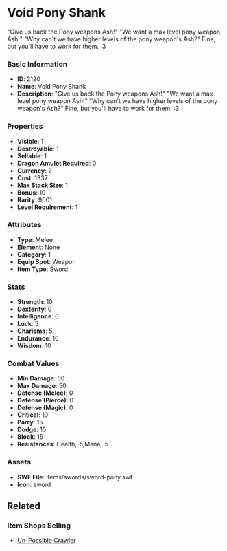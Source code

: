 # Void Pony Shank

"Give us back the Pony weapons Ash!" "We want a max level pony weapon Ash!" "Why can't we have higher levels of the pony weapon's Ash?" Fine, but you'll have to work for them. :3

### Basic Information

- **ID**: 2120
- **Name**: Void Pony Shank
- **Description**: &quot;Give us back the Pony weapons Ash!&quot; &quot;We want a max level pony weapon Ash!&quot; &quot;Why can&#039;t we have higher levels of the pony weapon&#039;s Ash?&quot; Fine, but you&#039;ll have to work for them. :3

### Properties

- **Visible**: 1
- **Destroyable**: 1
- **Sellable**: 1
- **Dragon Amulet Required**: 0
- **Currency**: 2
- **Cost**: 1337
- **Max Stack Size**: 1
- **Bonus**: 10
- **Rarity**: 9001
- **Level Requirement**: 1

### Attributes

- **Type**: Melee
- **Element**: None
- **Category**: 1
- **Equip Spot**: Weapon
- **Item Type**: Sword

### Stats

- **Strength**: 10
- **Dexterity**: 0
- **Intelligence**: 0
- **Luck**: 5
- **Charisma**: 5
- **Endurance**: 10
- **Wisdom**: 10

### Combat Values

- **Min Damage**: 50
- **Max Damage**: 50
- **Defense (Melee)**: 0
- **Defense (Pierce)**: 0
- **Defense (Magic)**: 0
- **Critical**: 10
- **Parry**: 15
- **Dodge**: 15
- **Block**: 15
- **Resistances**: Health,-5,Mana,-5

### Assets

- **SWF File**: items/swords/sword-pony.swf
- **Icon**: sword

## Related

### Item Shops Selling

- [Un-Possible Crawler](../item-shops/466-un-possible-crawler.md)

